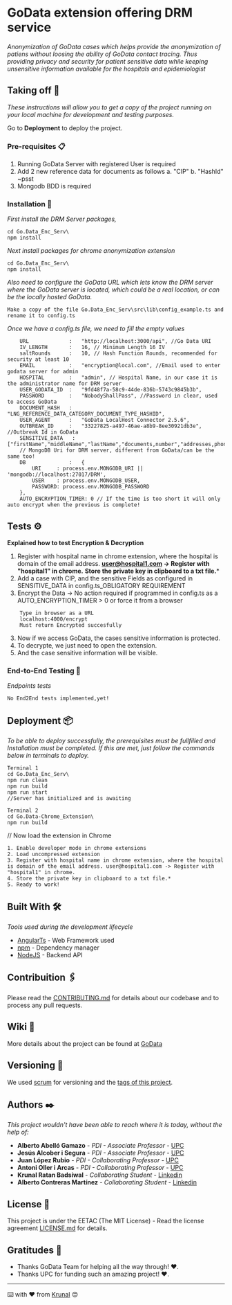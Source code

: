 # GoData extension offering DRM service

_Anonymization of GoData cases which helps provide the anonymization of patiens without loosing the ability of GoData contact tracing. Thus providing privacy and security for patient sensitive data while keeping unsensitive information available for the hospitals and epidemiologist_

## Taking off 🚀

_These instructions will allow you to get a copy of the project running on your local machine for development and testing purposes._

Go to **Deployment** to deploy the project.


### Pre-requisites 📋

1. Running GoData Server with registered User is required
2. Add 2 new reference data for documents as follows
    a. "CIP"
    b. "HashId"
  ~psst<Without the quotemarks>
4. Mongodb BDD is required

### Installation 🔧

_First install the DRM Server packages,_
```
cd Go.Data_Enc_Serv\
npm install
```
_Next install packages for chrome anonymization extension_
```
cd Go.Data_Enc_Serv\
npm install
```
_Also need to configure the GoData URL which lets know the DRM server where the GoData server is located, which could be a real location, or can be the locally hosted GoData._

```
Make a copy of the file Go.Data_Enc_Serv\src\lib\config_example.ts and rename it to config.ts 
```
_Once we have a config.ts file, we need to fill the empty values_
```
    URL             :   "http://localhost:3000/api", //Go Data URI
    IV_LENGTH       :   16, // Minimum Length 16 IV
    saltRounds      :   10, // Hash Function Rounds, recommended for security at least 10
    EMAIL           :   "encryption@local.com", //Email used to enter godata server for admin
    HOSPITAL        :   "admin", // Hospital Name, in our case it is the administrator name for DRM server
    USER_GODATA_ID  :   "9fd48f7a-58c9-44de-836b-5743c9845b3b",
    PASSWORD        :   "NobodyShallPass", //Password in clear, used to access GoData
    DOCUMENT_HASH   :   "LNG_REFERENCE_DATA_CATEGORY_DOCUMENT_TYPE_HASHID",
    USER_AGENT      :   "GoData LocalHost Connector 2.5.6",
    OUTBREAK_ID     :   "33227825-a497-46ae-a8b9-8ee30921db3e", //Outbreak Id in GoData
    SENSITIVE_DATA   :   ["firstName","middleName","lastName","documents,number","addresses,phoneNumber"],
    // MongoDB Uri for DRM server, different from GoData/can be the same too!
    DB              :   {
        URI     : process.env.MONGODB_URI || 'mongodb://localhost:27017/DRM',
        USER    : process.env.MONGODB_USER,
        PASSWORD: process.env.MONGODB_PASSWORD
    },
    AUTO_ENCRYPTION_TIMER: 0 // If the time is too short it will only auto encrypt when the previous is complete!
```
## Tests ⚙️

**Explained how to test Encryption & Decryption**
1. Register with hospital name in chrome extension, where the hospital is domain of the email address.
**user@hospital1.com -> Register with "hospital1" in chrome.**
**Store the private key in clipboard to a txt file.***
2. Add a case with CIP, and the sensitive Fields as configured in SENSITIVE_DATA in config.ts_OBLIGATORY REQUIREMENT
3. Encrypt the Data -> No action required if programmed in config.ts as a AUTO_ENCRYPTION_TIMER > 0 or force it from a browser
```
    Type in browser as a URL
    localhost:4000/encrypt
    Must return Encrypted succesfully
```
3. Now if we access GoData, the cases sensitive information is protected.
4. To decrypte, we just need to open the extension.
3. And the case sensitive information will be visible.

### End-to-End Testing 🔩

_Endpoints tests_

```
No End2End tests implemented,yet!
```

## Deployment 📦

_To be able to deploy successfully, the prerequisites must be fullfilled and Installation must be completed._
_If this are met, just follow the commands below in terminals to deploy._ 
```
Terminal 1
cd Go.Data_Enc_Serv\
npm run clean
npm run build
npm run start
//Server has initialized and is awaiting
```
```
Terminal 2
cd Go.Data-Chrome_Extension\
npm run build
```
// Now load the extension in Chrome 
```
1. Enable developer mode in chrome extensions
2. Load uncompressed extension
3. Register with hospital name in chrome extension, where the hospital is domain of the email address. user@hospital1.com -> Register with "hospital1" in chrome. 
4. Store the private key in clipboard to a txt file.*    
5. Ready to work!
```
## Built With 🛠️

_Tools used during the development lifecycle_

* [AngularTs](http://angular.io/) - Web Framework used
* [npm](https://www.npmjs.com/) - Dependency manager
* [NodeJS](https://nodejs.org/es/) - Backend API

## Contribuition 🖇️

Please read the [CONTRIBUTING.md](https://FutureTodo) for details about our codebase and to process any pull requests.

## Wiki 📖

More details about the project can be found at [GoData](https://community-godata.who.int/conversations/interoperability/call-of-interest-piloting-anonymization-browser-extension-for-godata/5f903dccbd25503aeafce307)

## Versioning 📌

We used [scrum](https://devmethodologies.blogspot.com/2016/09/agile-version-control.html) for versioning and the [tags of this project](https://github.com/eetac/InSSIDE/tags).

## Authors ✒️

_This project wouldn't have been able to reach where it is today, without the help of:_

* **Alberto Abelló Gamazo** - *PDI - Associate Professor* - [UPC](https://futur.upc.edu/AlbertoAbelloGamazo)
* **Jesús Alcober i Segura** - *PDI - Associate Professor* - [UPC](http://futur.upc.edu/JesusAngelAlcoberSegura)
* **Juan López Rubio** - *PDI - Collaborating Professor* - [UPC](https://futur.upc.edu/JuanLopezRubio)
* **Antoni Oller i Arcas** - *PDI - Collaborating Professor* - [UPC](https://futur.upc.edu/AntonioOllerArcas)
* **Krunal Ratan Badsiwal** - *Collaborating Student* - [Linkedin](linkedin.com/in/krunal-badsiwal)
* **Alberto Contreras Martínez** - *Collaborating Student* - [Linkedin](linkedin.com/in/alberto-contreras-martínez)

## License 📄

This project is under the EETAC (The MIT License) - Read the license agreement [LICENSE.md](LICENSE.md) for details.

## Gratitudes 🎁
* Thanks GoData Team for helping all the way through! ❤️.
* Thanks UPC for funding such an amazing project! ❤️.
---
⌨️ with ❤️ from [Krunal](https://github.com/krunalmiracle) 😊
